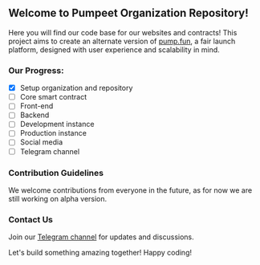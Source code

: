 ## Welcome to Pumpeet Organization Repository!

Here you will find our code base for our websites and contracts! This project aims to create an alternate version of [pump.fun](https://pump.fun), a fair launch platform, designed with user experience and scalability in mind.

### Our Progress:

- [x] Setup organization and repository
- [ ] Core smart contract
- [ ] Front-end
- [ ] Backend
- [ ] Development instance
- [ ] Production instance
- [ ] Social media
- [ ] Telegram channel

### Contribution Guidelines

We welcome contributions from everyone in the future, as for now we are still working on alpha version.

### Contact Us

Join our [Telegram channel](https://t.me/pumpeet) for updates and discussions.

Let's build something amazing together! Happy coding!
